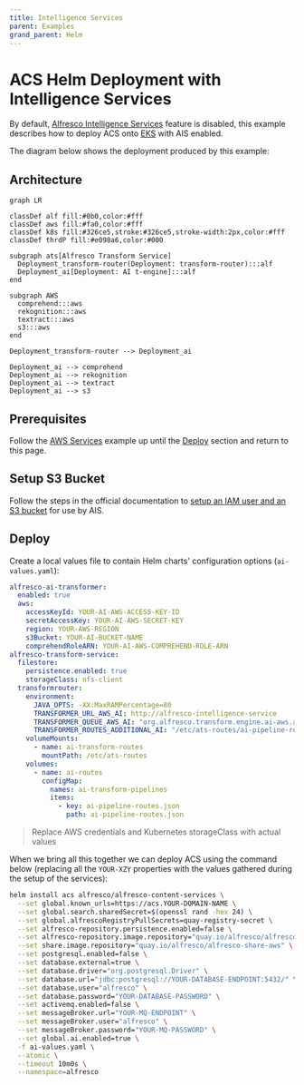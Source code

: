 ```yaml
---
title: Intelligence Services
parent: Examples
grand_parent: Helm
---
```


# ACS Helm Deployment with Intelligence Services

By default, [Alfresco Intelligence
Services](https://docs.alfresco.com/intelligence/concepts/ai-welcome.html)
feature is disabled, this example describes how to deploy ACS onto
[EKS](https://aws.amazon.com/eks) with AIS enabled.

The diagram below shows the deployment produced by this example:

## Architecture

```mermaid
graph LR

classDef alf fill:#0b0,color:#fff
classDef aws fill:#fa0,color:#fff
classDef k8s fill:#326ce5,stroke:#326ce5,stroke-width:2px,color:#fff
classDef thrdP fill:#e098a6,color:#000

subgraph ats[Alfresco Transform Service]
  Deployment_transform-router(Deployment: transform-router):::alf
  Deployment_ai[Deployment: AI t-engine]:::alf
end

subgraph AWS
  comprehend:::aws
  rekognition:::aws
  textract:::aws
  s3:::aws
end

Deployment_transform-router --> Deployment_ai

Deployment_ai --> comprehend
Deployment_ai --> rekognition
Deployment_ai --> textract
Deployment_ai --> s3
```

## Prerequisites

Follow the [AWS Services](with-aws-services.md) example up until the
[Deploy](with-aws-services.md#deploy) section and return to this page.

## Setup S3 Bucket

Follow the steps in the official documentation to [setup an IAM user and an S3
bucket](https://docs.alfresco.com/intelligence/concepts/aws-setup.html) for use
by AIS.

## Deploy

Create a local values file to contain Helm charts' configuration options (`ai-values.yaml`):

```yaml
alfresco-ai-transformer:
  enabled: true
  aws:
    accessKeyId: YOUR-AI-AWS-ACCESS-KEY-ID
    secretAccessKey: YOUR-AI-AWS-SECRET-KEY
    region: YOUR-AWS-REGION
    s3Bucket: YOUR-AI-BUCKET-NAME
    comprehendRoleARN: YOUR-AI-AWS-COMPREHEND-ROLE-ARN
alfresco-transform-service:
  filestore:
    persistence.enabled: true
    storageClass: nfs-client
  transformrouter:
    environment:
      JAVA_OPTS: -XX:MaxRAMPercentage=80
      TRANSFORMER_URL_AWS_AI: http://alfresco-intelligence-service
      TRANSFORMER_QUEUE_AWS_AI: "org.alfresco.transform.engine.ai-aws.acs"
      TRANSFORMER_ROUTES_ADDITIONAL_AI: "/etc/ats-routes/ai-pipeline-routes.json"
    volumeMounts:
      - name: ai-transform-routes
        mountPath: /etc/ats-routes
    volumes:
      - name: ai-routes
        configMap:
          names: ai-transform-pipelines
          items:
            - key: ai-pipeline-routes.json
              path: ai-pipeline-routes.json
```

> Replace AWS credentials and Kubernetes storageClass with actual values

When we bring all this together we can deploy ACS using the command below
(replacing all the `YOUR-XZY` properties with the values gathered during the
setup of the services):

```bash
helm install acs alfresco/alfresco-content-services \
  --set global.known_urls=https://acs.YOUR-DOMAIN-NAME \
  --set global.search.sharedSecret=$(openssl rand -hex 24) \
  --set global.alfrescoRegistryPullSecrets=quay-registry-secret \
  --set alfresco-repository.persistence.enabled=false \
  --set alfresco-repository.image.repository="quay.io/alfresco/alfresco-content-repository-aws" \
  --set share.image.repository="quay.io/alfresco/alfresco-share-aws" \
  --set postgresql.enabled=false \
  --set database.external=true \
  --set database.driver="org.postgresql.Driver" \
  --set database.url="jdbc:postgresql://YOUR-DATABASE-ENDPOINT:5432/" \
  --set database.user="alfresco" \
  --set database.password="YOUR-DATABASE-PASSWORD" \
  --set activemq.enabled=false \
  --set messageBroker.url="YOUR-MQ-ENDPOINT" \
  --set messageBroker.user="alfresco" \
  --set messageBroker.password="YOUR-MQ-PASSWORD" \
  --set global.ai.enabled=true \
  -f ai-values.yaml \
  --atomic \
  --timeout 10m0s \
  --namespace=alfresco
```
